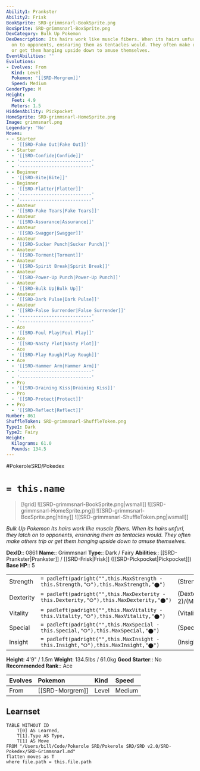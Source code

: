 ```yaml
---
Ability1: Prankster
Ability2: Frisk
BookSprite: SRD-grimmsnarl-BookSprite.png
BoxSprite: SRD-grimmsnarl-BoxSprite.png
DexCategory: Bulk Up Pokemon
DexDescription: Its hairs work like muscle fibers. When its hairs unfurl, they latch
  on to opponents, ensnaring them as tentacles would. They often make others trip
  or get them hanging upside down to amuse themselves.
EventAbilities: ''
Evolutions:
- Evolves: From
  Kind: Level
  Pokemon: '[[SRD-Morgrem]]'
  Speed: Medium
GenderType: M
Height:
  Feet: 4.9
  Meters: 1.5
HiddenAbility: Pickpocket
HomeSprite: SRD-grimmsnarl-HomeSprite.png
Image: grimmsnarl.png
Legendary: 'No'
Moves:
- - Starter
  - '[[SRD-Fake Out|Fake Out]]'
- - Starter
  - '[[SRD-Confide|Confide]]'
- - '---------------------------'
  - '---------------------------'
- - Beginner
  - '[[SRD-Bite|Bite]]'
- - Beginner
  - '[[SRD-Flatter|Flatter]]'
- - '---------------------------'
  - '---------------------------'
- - Amateur
  - '[[SRD-Fake Tears|Fake Tears]]'
- - Amateur
  - '[[SRD-Assurance|Assurance]]'
- - Amateur
  - '[[SRD-Swagger|Swagger]]'
- - Amateur
  - '[[SRD-Sucker Punch|Sucker Punch]]'
- - Amateur
  - '[[SRD-Torment|Torment]]'
- - Amateur
  - '[[SRD-Spirit Break|Spirit Break]]'
- - Amateur
  - '[[SRD-Power-Up Punch|Power-Up Punch]]'
- - Amateur
  - '[[SRD-Bulk Up|Bulk Up]]'
- - Amateur
  - '[[SRD-Dark Pulse|Dark Pulse]]'
- - Amateur
  - '[[SRD-False Surrender|False Surrender]]'
- - '---------------------------'
  - '---------------------------'
- - Ace
  - '[[SRD-Foul Play|Foul Play]]'
- - Ace
  - '[[SRD-Nasty Plot|Nasty Plot]]'
- - Ace
  - '[[SRD-Play Rough|Play Rough]]'
- - Ace
  - '[[SRD-Hammer Arm|Hammer Arm]]'
- - '---------------------------'
  - '---------------------------'
- - Pro
  - '[[SRD-Draining Kiss|Draining Kiss]]'
- - Pro
  - '[[SRD-Protect|Protect]]'
- - Pro
  - '[[SRD-Reflect|Reflect]]'
Number: 861
ShuffleToken: SRD-grimmsnarl-ShuffleToken.png
Type1: Dark
Type2: Fairy
Weight:
  Kilograms: 61.0
  Pounds: 134.5
---
```


#PokeroleSRD/Pokedex

# `= this.name`

> [!grid]
> ![[SRD-grimmsnarl-BookSprite.png|wsmall]]
> ![[SRD-grimmsnarl-HomeSprite.png]]
> ![[SRD-grimmsnarl-BoxSprite.png|htiny]]
> ![[SRD-grimmsnarl-ShuffleToken.png|wsmall]]


*Bulk Up Pokemon*
*Its hairs work like muscle fibers. When its hairs unfurl, they latch on to opponents, ensnaring them as tentacles would. They often make others trip or get them hanging upside down to amuse themselves.*

**DexID**:: 0861
**Name**:: Grimmsnarl
**Type**:: Dark / Fairy
**Abilities**:: [[SRD-Prankster|Prankster]] / [[SRD-Frisk|Frisk]] ([[SRD-Pickpocket|Pickpocket]])
**Base HP**:: 5

|           |                                                                                        |                                          |
| --------- | -------------------------------------------------------------------------------------- | ---------------------------------------- |
| Strength  | `= padleft(padright("",this.MaxStrength - this.Strength,"⭘"),this.MaxStrength,"⬤")`    | (Strength::3)/(MaxStrength::7)   |
| Dexterity | `= padleft(padright("",this.MaxDexterity - this.Dexterity,"⭘"),this.MaxDexterity,"⬤")` | (Dexterity:: 2)/(MaxDexterity::4) |
| Vitality  | `= padleft(padright("",this.MaxVitality - this.Vitality,"⭘"),this.MaxVitality,"⬤")`    | (Vitality::2)/(MaxVitality::4)   |
| Special   | `= padleft(padright("",this.MaxSpecial - this.Special,"⭘"),this.MaxSpecial,"⬤")`       | (Special::3)/(MaxSpecial::6)     |
| Insight   | `= padleft(padright("",this.MaxInsight - this.Insight,"⭘"),this.MaxInsight,"⬤")`       | (Insight::2)/(MaxInsight::5)     |

**Height**: 4'9" / 1.5m
**Weight**: 134.5lbs / 61.0kg
**Good Starter**:: No
**Recommended Rank**:: Ace

| Evolves   | Pokemon         | Kind   | Speed   |
|:----------|:----------------|:-------|:--------|
| From      | [[SRD-Morgrem]] | Level  | Medium  |

## Learnset

```dataview
TABLE WITHOUT ID
    T[0] AS Learned,
    T[1].Type AS Type,
    T[1] AS Move
FROM "/Users/bill/Code/Pokerole SRD/Pokerole SRD/SRD v2.0/SRD-Pokedex/SRD-Grimmsnarl.md"
flatten moves as T
where file.path = this.file.path
```
